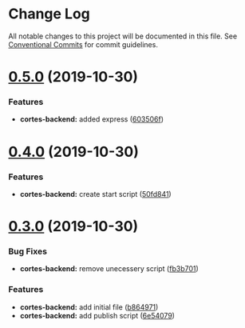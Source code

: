 # Change Log

All notable changes to this project will be documented in this file.
See [Conventional Commits](https://conventionalcommits.org) for commit guidelines.

# [0.5.0](https://github.com/birapjr/cortes/compare/cortes-backend@0.4.0...cortes-backend@0.5.0) (2019-10-30)


### Features

* **cortes-backend:** added express ([603506f](https://github.com/birapjr/cortes/commit/603506f8f43a38237f56fd59ba8800e225b1ad7a))





# [0.4.0](https://github.com/birapjr/cortes/compare/cortes-backend@0.3.0...cortes-backend@0.4.0) (2019-10-30)


### Features

* **cortes-backend:** create start script ([50fd841](https://github.com/birapjr/cortes/commit/50fd841fef03ecd1b680e3192442a63511734936))





# [0.3.0](https://github.com/birapjr/cortes/compare/cortes-backend@0.2.1...cortes-backend@0.3.0) (2019-10-30)


### Bug Fixes

* **cortes-backend:** remove unecessery script ([fb3b701](https://github.com/birapjr/cortes/commit/fb3b7015c29cd0bb6b59770937996ce65bb73d96))


### Features

* **cortes-backend:** add initial file ([b864971](https://github.com/birapjr/cortes/commit/b8649716bf202f67113c4aabc785517f3d348982))
* **cortes-backend:** add publish script ([6e54079](https://github.com/birapjr/cortes/commit/6e54079b05e20725477a1dc42a89295e9920b5d7))
